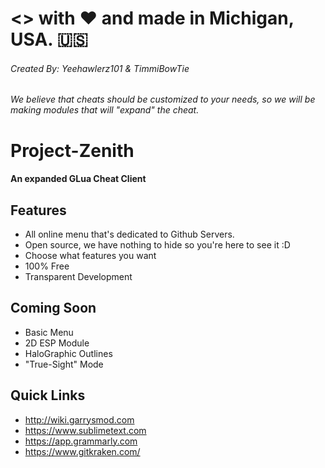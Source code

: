 # <> with :heart: and made in Michigan, USA. :us:
###### Created By: Yeehawlerz101 & TimmiBowTie
###### We believe that cheats should be customized to your needs, so we will be making modules that will "expand" the cheat.
# Project-Zenith

#### An expanded GLua Cheat Client
## Features
* All online menu that's dedicated to Github Servers.
* Open source, we have nothing to hide so you're here to see it :D
* Choose what features you want
* 100% Free
* Transparent Development
## Coming Soon
- Basic Menu
- 2D ESP Module
- HaloGraphic Outlines
- "True-Sight" Mode
## Quick Links
* http://wiki.garrysmod.com
* https://www.sublimetext.com
* https://app.grammarly.com
* https://www.gitkraken.com/
